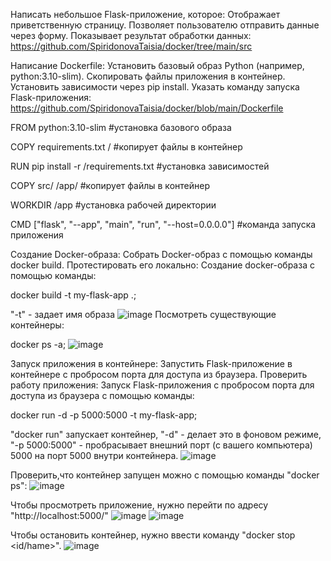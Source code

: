 Написать небольшое Flask-приложение, которое: Отображает приветственную страницу. Позволяет пользователю отправить данные через форму. Показывает результат обработки данных:
https://github.com/SpiridonovaTaisia/docker/tree/main/src

Написание Dockerfile: Установить базовый образ Python (например, python:3.10-slim). Скопировать файлы приложения в контейнер. Установить зависимости через pip install. Указать команду запуска Flask-приложения:
https://github.com/SpiridonovaTaisia/docker/blob/main/Dockerfile

FROM python:3.10-slim #установка базового образа

COPY requirements.txt / #копирует файлы в контейнер

RUN pip install -r /requirements.txt #установка зависимостей

COPY src/ /app/ #копирует файлы в контейнер

WORKDIR /app #установка рабочей директории

CMD ["flask", "--app", "main", "run", "--host=0.0.0.0"] #команда запуска приложения

Создание Docker-образа: Собрать Docker-образ с помощью команды docker build. Протестировать его локально:
Создание docker-образа с помощью команды:

docker build -t my-flask-app .;

"-t" - задает имя образа
![image](https://github.com/user-attachments/assets/6c9bb387-7100-494d-8cc3-8c125197cbd9)
Посмотреть существующие контейнеры:

docker ps -a;
![image](https://github.com/user-attachments/assets/f182b0a8-5d06-4066-839e-5f52b9b4a127)

Запуск приложения в контейнере: Запустить Flask-приложение в контейнере с пробросом порта для доступа из браузера. Проверить работу приложения:
Запуск Flask-приложения с пробросом порта для доступа из браузера с помощью команды:

docker run -d -p 5000:5000 -t  my-flask-app;

"docker run" запускает контейнер, "-d" - делает это в фоновом режиме, "-p 5000:5000" - пробрасывает внешний порт (с вашего компьютера) 5000 на порт 5000 внутри контейнера. 
![image](http://github.com/user-attachments/assets/c60223ec-dfa5-455b-a230-69ba48c425ba)

Проверить,что контейнер запущен можно с помощью команды "docker ps":
![image](https://github.com/user-attachments/assets/388c1215-0c72-4eb9-905e-c5784d6d5018)

Чтобы просмотреть приложение, нужно перейти по адресу "http://localhost:5000/"
![image](https://github.com/user-attachments/assets/87bf8863-47df-4687-807f-a431986c4463)
![image](https://github.com/user-attachments/assets/2ce4df1a-ef62-4fad-868c-e2e20d5fe811)

Чтобы остановить контейнер, нужно ввести команду "docker stop <id/hame>".
![image](https://github.com/user-attachments/assets/d97a7963-b836-490f-bcd6-d96fe3d31922)





